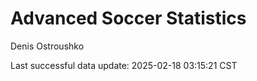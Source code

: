 # Advanced Soccer Statistics
Denis Ostroushko

<!-- gfm -->

Last successful data update: 2025-02-18 03:15:21 CST
